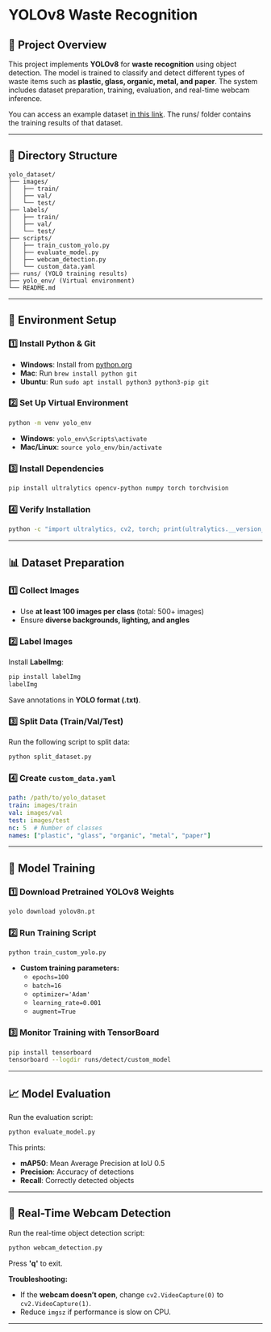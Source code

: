 # YOLOv8 Waste Recognition

## 📌 Project Overview
This project implements **YOLOv8** for **waste recognition** using object detection. The model is trained to classify and detect different types of waste items such as **plastic, glass, organic, metal, and paper**. The system includes dataset preparation, training, evaluation, and real-time webcam inference.

You can access an example dataset [in this link](https://drive.google.com/file/d/1SF7nb_AjUP72SkaFRd2ZiT_rU4ScqZk2/view?usp=sharing).
The runs/ folder contains the training results of that dataset.

---

## 📂 Directory Structure
```
yolo_dataset/
├── images/
│   ├── train/
│   ├── val/
│   └── test/
├── labels/
│   ├── train/
│   ├── val/
│   └── test/
├── scripts/
│   ├── train_custom_yolo.py
│   ├── evaluate_model.py
│   ├── webcam_detection.py
│   └── custom_data.yaml
├── runs/ (YOLO training results)
├── yolo_env/ (Virtual environment)
└── README.md
```

---

## 🔧 Environment Setup
### 1️⃣ Install Python & Git
- **Windows**: Install from [python.org](https://www.python.org/)
- **Mac**: Run `brew install python git`
- **Ubuntu**: Run `sudo apt install python3 python3-pip git`

### 2️⃣ Set Up Virtual Environment
```sh
python -m venv yolo_env
```
- **Windows**: `yolo_env\Scripts\activate`
- **Mac/Linux**: `source yolo_env/bin/activate`

### 3️⃣ Install Dependencies
```sh
pip install ultralytics opencv-python numpy torch torchvision
```

### 4️⃣ Verify Installation
```sh
python -c "import ultralytics, cv2, torch; print(ultralytics.__version__, cv2.__version__, torch.__version__)"
```

---

## 📊 Dataset Preparation
### 1️⃣ Collect Images
- Use **at least 100 images per class** (total: 500+ images)
- Ensure **diverse backgrounds, lighting, and angles**

### 2️⃣ Label Images
Install **LabelImg**:
```sh
pip install labelImg
labelImg
```
Save annotations in **YOLO format (.txt)**.

### 3️⃣ Split Data (Train/Val/Test)
Run the following script to split data:
```sh
python split_dataset.py
```

### 4️⃣ Create `custom_data.yaml`
```yaml
path: /path/to/yolo_dataset
train: images/train
val: images/val
test: images/test
nc: 5  # Number of classes
names: ["plastic", "glass", "organic", "metal", "paper"]
```

---

## 🎯 Model Training
### 1️⃣ Download Pretrained YOLOv8 Weights
```sh
yolo download yolov8n.pt
```

### 2️⃣ Run Training Script
```sh
python train_custom_yolo.py
```
- **Custom training parameters:**
  - `epochs=100`
  - `batch=16`
  - `optimizer='Adam'`
  - `learning_rate=0.001`
  - `augment=True`

### 3️⃣ Monitor Training with TensorBoard
```sh
pip install tensorboard
tensorboard --logdir runs/detect/custom_model
```

---

## 📈 Model Evaluation
Run the evaluation script:
```sh
python evaluate_model.py
```
This prints:
- **mAP50**: Mean Average Precision at IoU 0.5
- **Precision**: Accuracy of detections
- **Recall**: Correctly detected objects

---

## 🎥 Real-Time Webcam Detection
Run the real-time object detection script:
```sh
python webcam_detection.py
```
Press **'q'** to exit.

**Troubleshooting:**
- If the **webcam doesn’t open**, change `cv2.VideoCapture(0)` to `cv2.VideoCapture(1)`.
- Reduce `imgsz` if performance is slow on CPU.

---


